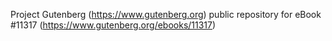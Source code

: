 Project Gutenberg (https://www.gutenberg.org) public repository for eBook #11317 (https://www.gutenberg.org/ebooks/11317)